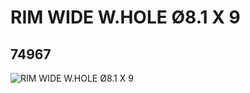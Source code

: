 # RIM WIDE W.HOLE Ø8.1 X 9
## 74967
![RIM WIDE W.HOLE Ø8.1 X 9](https://lc-www-live-s.legocdn.com/media/bricks/5/2/6011375.jpg)